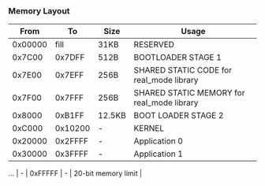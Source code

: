 ### Memory Layout

| From      | To        | Size      | Usage                                         |
|---------  |--------   |--------   |--------------------------------------------   |
| 0x00000   | fill      | 31KB      | RESERVED                                      |
| 0x7C00    | 0x7DFF    | 512B      | BOOTLOADER STAGE 1                            |
| 0x7E00    | 0x7EFF    | 256B      | SHARED STATIC CODE for real_mode library      |
| 0x7F00    | 0x7FFF    | 256B      | SHARED STATIC MEMORY for real_mode library    |
| 0x8000    | 0xB1FF    | 12.5KB    | BOOT LOADER STAGE 2                           |
| 0xC000    | 0x10200   | -         | KERNEL                                        |
| 0x20000   | 0x2FFFF   | -         | Application 0                                 |
| 0x30000   | 0x3FFFF   | -         | Application 1                                 |
...
| -         | 0xFFFFF   | -         | 20-bit memory limit                           |